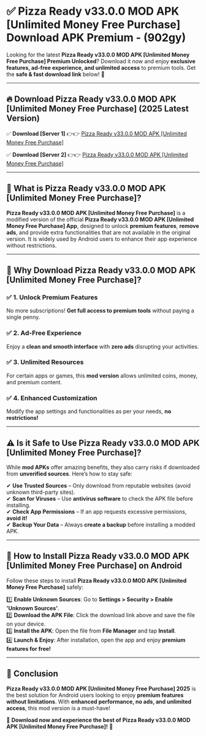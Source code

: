 
# ✅ Pizza Ready v33.0.0 MOD APK [Unlimited Money Free Purchase] Download APK Premium -  (902gy) 

Looking for the latest **Pizza Ready v33.0.0 MOD APK [Unlimited Money Free Purchase] Premium Unlocked**? Download it now and enjoy **exclusive features, ad-free experience, and unlimited access** to premium tools. Get the **safe & fast download link** below! 🚀

---

## 🔥 Download Pizza Ready v33.0.0 MOD APK [Unlimited Money Free Purchase] (2025 Latest Version)

✅ **Download [Server 1]** 👉👉 [Pizza Ready v33.0.0 MOD APK [Unlimited Money Free Purchase] ](https://apkcomod.com?title=Pizza_Ready_v33.0.0_MOD_APK_[Unlimited_Money_Free_Purchase])  

✅ **Download [Server 2]** 👉👉 [Pizza Ready v33.0.0 MOD APK [Unlimited Money Free Purchase] ](https://apkcomod.com?title=Pizza_Ready_v33.0.0_MOD_APK_[Unlimited_Money_Free_Purchase])  


---

## 📌 What is Pizza Ready v33.0.0 MOD APK [Unlimited Money Free Purchase]?

**Pizza Ready v33.0.0 MOD APK [Unlimited Money Free Purchase]** is a modified version of the official **Pizza Ready v33.0.0 MOD APK [Unlimited Money Free Purchase] App**, designed to unlock **premium features**, **remove ads**, and provide extra functionalities that are not available in the original version. It is widely used by Android users to enhance their app experience without restrictions.

---

## 🌟 Why Download Pizza Ready v33.0.0 MOD APK [Unlimited Money Free Purchase]?

### ✅ 1. Unlock Premium Features
No more subscriptions! **Get full access to premium tools** without paying a single penny.

### ✅ 2. Ad-Free Experience
Enjoy a **clean and smooth interface** with **zero ads** disrupting your activities.

### ✅ 3. Unlimited Resources
For certain apps or games, this **mod version** allows unlimited coins, money, and premium content.

### ✅ 4. Enhanced Customization
Modify the app settings and functionalities as per your needs, **no restrictions!**

---

## ⚠️ Is it Safe to Use Pizza Ready v33.0.0 MOD APK [Unlimited Money Free Purchase]?

While **mod APKs** offer amazing benefits, they also carry risks if downloaded from **unverified sources**. Here’s how to stay safe:

✔ **Use Trusted Sources** – Only download from reputable websites (avoid unknown third-party sites).  
✔ **Scan for Viruses** – Use **antivirus software** to check the APK file before installing.  
✔ **Check App Permissions** – If an app requests excessive permissions, **avoid it!**  
✔ **Backup Your Data** – Always **create a backup** before installing a modded APK.

---

## 📲 How to Install Pizza Ready v33.0.0 MOD APK [Unlimited Money Free Purchase] on Android

Follow these steps to install **Pizza Ready v33.0.0 MOD APK [Unlimited Money Free Purchase]** safely:

1️⃣ **Enable Unknown Sources**: Go to **Settings > Security > Enable 'Unknown Sources'**.  
2️⃣ **Download the APK File**: Click the download link above and save the file on your device.  
3️⃣ **Install the APK**: Open the file from **File Manager** and tap **Install**.  
4️⃣ **Launch & Enjoy**: After installation, open the app and enjoy **premium features for free!**

---

## 🚀 Conclusion

**Pizza Ready v33.0.0 MOD APK [Unlimited Money Free Purchase] 2025** is the best solution for Android users looking to enjoy **premium features without limitations**. With **enhanced performance, no ads, and unlimited access**, this mod version is a must-have!

🔻 **Download now and experience the best of Pizza Ready v33.0.0 MOD APK [Unlimited Money Free Purchase]!** 🔻

